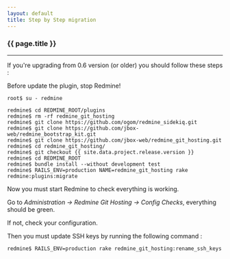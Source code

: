 ```yaml
---
layout: default
title: Step by Step migration
---
```


### {{ page.title }}
***

If you're upgrading from 0.6 version (or older) you should follow these steps :

<div class="alert alert-warning" role="alert">Before update the plugin, stop Redmine!</div>

    root$ su - redmine

    redmine$ cd REDMINE_ROOT/plugins
    redmine$ rm -rf redmine_git_hosting
    redmine$ git clone https://github.com/ogom/redmine_sidekiq.git
    redmine$ git clone https://github.com/jbox-web/redmine_bootstrap_kit.git
    redmine$ git clone https://github.com/jbox-web/redmine_git_hosting.git
    redmine$ cd redmine_git_hosting/
    redmine$ git checkout {{ site.data.project.release.version }}
    redmine$ cd REDMINE_ROOT
    redmine$ bundle install --without development test
    redmine$ RAILS_ENV=production NAME=redmine_git_hosting rake redmine:plugins:migrate

Now you must start Redmine to check everything is working.

Go to *Administration -> Redmine Git Hosting -> Config Checks*, everything should be green.

If not, check your configuration.

Then you must update SSH keys by running the following command :

    redmine$ RAILS_ENV=production rake redmine_git_hosting:rename_ssh_keys

